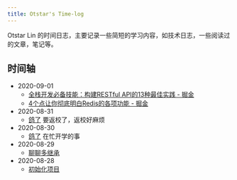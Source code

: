 ```yaml
---
title: Otstar's Time-log
---
```


Otstar Lin 的时间日志，主要记录一些简短的学习内容，如技术日志，一些阅读过的文章，笔记等。

## 时间轴

- 2020-09-01
  - [全栈开发必备技能：构建RESTful API的13种最佳实践 - 掘金](https://juejin.im/post/6866414204715597831)
  - [4个点让你彻底明白Redis的各项功能 - 掘金](https://juejin.im/post/6867075985813012494)
- 2020-08-31
  - [鸽了](https://baike.baidu.com/item/鸽了/23632502) 要返校了，返校好麻烦
- 2020-08-30
  - [鸽了](https://baike.baidu.com/item/鸽了/23632502) 在忙开学的事
- 2020-08-29
  - [聊聊多继承](/common/聊聊多继承.md)
- 2020-08-28
  - [初始化项目](https://github.com/syfxlin/time-log)
